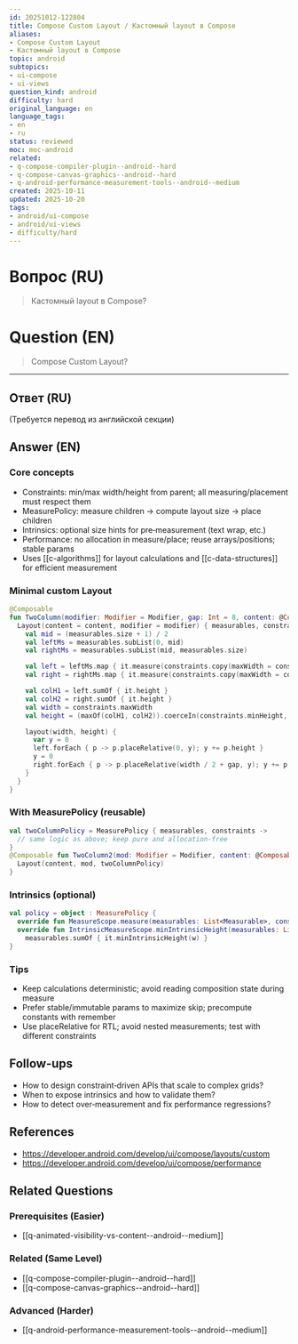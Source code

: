 ```yaml
---
id: 20251012-122804
title: Compose Custom Layout / Кастомный layout в Compose
aliases:
- Compose Custom Layout
- Кастомный layout в Compose
topic: android
subtopics:
- ui-compose
- ui-views
question_kind: android
difficulty: hard
original_language: en
language_tags:
- en
- ru
status: reviewed
moc: moc-android
related:
- q-compose-compiler-plugin--android--hard
- q-compose-canvas-graphics--android--hard
- q-android-performance-measurement-tools--android--medium
created: 2025-10-11
updated: 2025-10-20
tags:
- android/ui-compose
- android/ui-views
- difficulty/hard
---
```


# Вопрос (RU)
> Кастомный layout в Compose?

# Question (EN)
> Compose Custom Layout?

---

## Ответ (RU)

(Требуется перевод из английской секции)

## Answer (EN)

### Core concepts
- Constraints: min/max width/height from parent; all measuring/placement must respect them
- MeasurePolicy: measure children → compute layout size → place children
- Intrinsics: optional size hints for pre‑measurement (text wrap, etc.)
- Performance: no allocation in measure/place; reuse arrays/positions; stable params
- Uses [[c-algorithms]] for layout calculations and [[c-data-structures]] for efficient measurement

### Minimal custom Layout
```kotlin
@Composable
fun TwoColumn(modifier: Modifier = Modifier, gap: Int = 8, content: @Composable () -> Unit) {
  Layout(content = content, modifier = modifier) { measurables, constraints ->
    val mid = (measurables.size + 1) / 2
    val leftMs = measurables.subList(0, mid)
    val rightMs = measurables.subList(mid, measurables.size)

    val left = leftMs.map { it.measure(constraints.copy(maxWidth = constraints.maxWidth / 2 - gap)) }
    val right = rightMs.map { it.measure(constraints.copy(maxWidth = constraints.maxWidth / 2)) }

    val colH1 = left.sumOf { it.height }
    val colH2 = right.sumOf { it.height }
    val width = constraints.maxWidth
    val height = (maxOf(colH1, colH2)).coerceIn(constraints.minHeight, constraints.maxHeight)

    layout(width, height) {
      var y = 0
      left.forEach { p -> p.placeRelative(0, y); y += p.height }
      y = 0
      right.forEach { p -> p.placeRelative(width / 2 + gap, y); y += p.height }
    }
  }
}
```

### With MeasurePolicy (reusable)
```kotlin
val twoColumnPolicy = MeasurePolicy { measurables, constraints ->
  // same logic as above; keep pure and allocation‑free
}
@Composable fun TwoColumn2(mod: Modifier = Modifier, content: @Composable () -> Unit) {
  Layout(content, mod, twoColumnPolicy)
}
```

### Intrinsics (optional)
```kotlin
val policy = object : MeasurePolicy {
  override fun MeasureScope.measure(measurables: List<Measurable>, constraints: Constraints): MeasureResult { /* ... */ }
  override fun IntrinsicMeasureScope.minIntrinsicHeight(measurables: List<IntrinsicMeasurable>, w: Int) =
    measurables.sumOf { it.minIntrinsicHeight(w) }
}
```

### Tips
- Keep calculations deterministic; avoid reading composition state during measure
- Prefer stable/immutable params to maximize skip; precompute constants with remember
- Use placeRelative for RTL; avoid nested measurements; test with different constraints

## Follow-ups
- How to design constraint‑driven APIs that scale to complex grids?
- When to expose intrinsics and how to validate them?
- How to detect over‑measurement and fix performance regressions?

## References
- https://developer.android.com/develop/ui/compose/layouts/custom
- https://developer.android.com/develop/ui/compose/performance

## Related Questions

### Prerequisites (Easier)
- [[q-animated-visibility-vs-content--android--medium]]

### Related (Same Level)
- [[q-compose-compiler-plugin--android--hard]]
- [[q-compose-canvas-graphics--android--hard]]

### Advanced (Harder)
- [[q-android-performance-measurement-tools--android--medium]]
